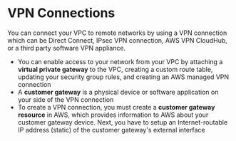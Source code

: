 # VPN Connections

You can connect your VPC to remote networks by using a VPN connection which can be Direct Connect, IPsec VPN connection, AWS VPN CloudHub, or a third party software VPN appliance.

* You can enable access to your network from your VPC by attaching a **virtual private gateway** to the VPC, creating a custom route table, updating your security group rules, and creating an AWS managed VPN connection
* A **customer gateway** is a physical device or software application on your side of the VPN connection
* To create a VPN connection, you must create a **customer gateway resource** in AWS, which provides information to AWS about your customer gateway device. Next, you have to setup an Internet-routable IP address \(static\) of the customer gateway's external interface



